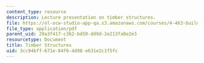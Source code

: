 ```yaml
---
content_type: resource
description: Lecture presentation on timber structures.
file: https://ol-ocw-studio-app-qa.s3.amazonaws.com/courses/4-463-building-technologies-iii-building-structural-systems-ii-fall-2002/3cc94bff671e84f64d98e631e2c1f5fc_1timber.pdf
file_type: application/pdf
parent_uid: 29a3f417-c362-bd59-dd9d-2e213fa8e2e3
resourcetype: Document
title: Timber Structures
uid: 3cc94bff-671e-84f6-4d98-e631e2c1f5fc
---
```

